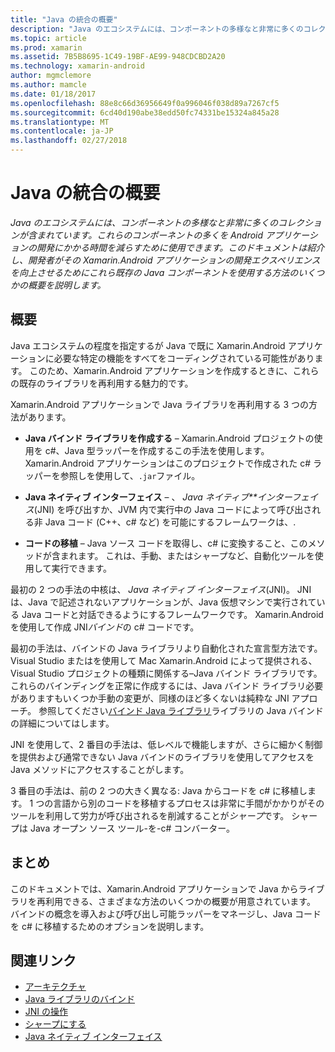 ```yaml
---
title: "Java の統合の概要"
description: "Java のエコシステムには、コンポーネントの多様なと非常に多くのコレクションが含まれています。 これらのコンポーネントの多くを Android アプリケーションの開発にかかる時間を減らすために使用できます。 このドキュメントは紹介し、開発者がその Xamarin.Android アプリケーションの開発エクスペリエンスを向上させるためにこれら既存の Java コンポーネントを使用する方法のいくつかの概要を説明します。"
ms.topic: article
ms.prod: xamarin
ms.assetid: 7B5B8695-1C49-19BF-AE99-948CDCBD2A20
ms.technology: xamarin-android
author: mgmclemore
ms.author: mamcle
ms.date: 01/18/2017
ms.openlocfilehash: 88e8c66d36956649f0a996046f038d89a7267cf5
ms.sourcegitcommit: 6cd40d190abe38edd50fc74331be15324a845a28
ms.translationtype: MT
ms.contentlocale: ja-JP
ms.lasthandoff: 02/27/2018
---
```

# <a name="java-integration-overview"></a>Java の統合の概要

_Java のエコシステムには、コンポーネントの多様なと非常に多くのコレクションが含まれています。これらのコンポーネントの多くを Android アプリケーションの開発にかかる時間を減らすために使用できます。このドキュメントは紹介し、開発者がその Xamarin.Android アプリケーションの開発エクスペリエンスを向上させるためにこれら既存の Java コンポーネントを使用する方法のいくつかの概要を説明します。_

<a name="Overview" />

## <a name="overview"></a>概要

Java エコシステムの程度を指定するが Java で既に Xamarin.Android アプリケーションに必要な特定の機能をすべてをコーディングされている可能性があります。 このため、Xamarin.Android アプリケーションを作成するときに、これらの既存のライブラリを再利用する魅力的です。 

Xamarin.Android アプリケーションで Java ライブラリを再利用する 3 つの方法があります。 

-   **Java バインド ライブラリを作成する** &ndash; Xamarin.Android プロジェクトの使用を c#、Java 型ラッパーを作成するこの手法を使用します。 Xamarin.Android アプリケーションはこのプロジェクトで作成された c# ラッパーを参照しを使用して、`.jar`ファイル。 

-   **Java ネイティブ インターフェイス** &ndash; 、 *Java ネイティブ**インターフェイス*(JNI) を呼び出すか、JVM 内で実行中の Java コードによって呼び出される非 Java コード (C++、c# など) を可能にするフレームワークは、. 

-   **コードの移植** &ndash; Java ソース コードを取得し、c# に変換すること、このメソッドが含まれます。 これは、手動、またはシャープなど、自動化ツールを使用して実行できます。 

最初の 2 つの手法の中核は、 *Java ネイティブ インターフェイス*(JNI)。 JNI は、Java で記述されないアプリケーションが、Java 仮想マシンで実行されている Java コードと対話できるようにするフレームワークです。 Xamarin.Android を使用して作成 JNI*バインド*の c# コードです。 

最初の手法は、バインドの Java ライブラリより自動化された宣言型方法です。 Visual Studio またはを使用して Mac Xamarin.Android によって提供される、Visual Studio プロジェクトの種類に関係する&ndash;Java バインド ライブラリです。 これらのバインディングを正常に作成するには、Java バインド ライブラリ必要がありますもいくつか手動の変更が、同様のほど多くないは純粋な JNI アプローチ。 参照してください[バインド Java ライブラリ](~/android/platform/binding-java-library/index.md)ライブラリの Java バインドの詳細についてはします。 

JNI を使用して、2 番目の手法は、低レベルで機能しますが、さらに細かく制御を提供および通常できない Java バインドのライブラリを使用してアクセスを Java メソッドにアクセスすることがします。 

3 番目の手法は、前の 2 つの大きく異なる: Java からコードを c# に移植します。 1 つの言語から別のコードを移植するプロセスは非常に手間がかかりがそのツールを利用して労力が呼び出されるを削減することが*シャープ*です。 シャープは Java オープン ソース ツール-を-c# コンバーター。 


<a name="Summary" />

## <a name="summary"></a>まとめ

このドキュメントでは、Xamarin.Android アプリケーションで Java からライブラリを再利用できる、さまざまな方法のいくつかの概要が用意されています。 バインドの概念を導入および呼び出し可能ラッパーをマネージし、Java コードを c# に移植するためのオプションを説明します。 


## <a name="related-links"></a>関連リンク

- [アーキテクチャ](~/android/internals/architecture.md)
- [Java ライブラリのバインド](~/android/platform/binding-java-library/index.md)
- [JNI の操作](~/android/platform/java-integration/working-with-jni.md)
- [シャープにする](https://github.com/slluis/sharpen)
- [Java ネイティブ インターフェイス](http://docs.oracle.com/javase/7/docs/technotes~/jni/index.html)
